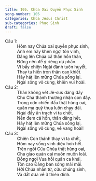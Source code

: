 ```yaml
---
title: 105. Chúa Oai Quyền Phục Sinh
song-number: 105
categories: Chúa Jêsus Christ
sub-categories: Phục Sinh
draft: false
---
```

<dl><dt>Câu 1:</dt><dd data-verse="1">Hôm nay Chúa oai quyền phục sinh, <br/>Anh em hãy khen ngợi tôn vinh, <br/>Dâng lên Chúa cả thần hồn thân, <br/>Đừng nên để ý riêng dự phần. <br/>Vì bầy chiên Ngài đành tuôn huyết, <br/>Thay ta hiến trọn thân cao khiết. <br/>Hãy hát lên mừng Chúa sống lại. <br/>Ngài sống vô cùng, khiến vui hoài. </dd><dt>Câu 2:</dt><dd data-verse="2">Thân không vết Jê-sus dâng đấy <br/>Cho Cha thánh thương nhận con đây. <br/>Trong cơn chiến đấu thật hùng oai, <br/>quân ma quỷ thua luôn chạy dài. <br/>Ngài đầy ân trạch vì ta chết, <br/>Nên đem cả hồn, thân dâng hết. <br/>Hãy hát lên mừng Chúa sống lại, <br/>Ngài sống vô cùng, vẻ vang hoài! </dd><dt>Câu 3:</dt><dd data-verse="3">Chiên Con thánh thay vì ta chết, <br/>Hôm nay sống vinh diệu hơn hết. <br/>Trên ngôi Cứu Chúa thật hùng oai, <br/>Cha giao quản cai muôn muôn loài. <br/>Đồng ngợi Vua hồi quân ca khải, <br/>Tôn cao Đấng ban sống mãi mãi. <br/>Hỡi Chúa nhân từ, cứu chúng sinh, <br/>Và dắt đưa về ở thiên đình. </dd></dl>